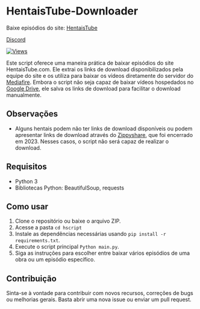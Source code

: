 # HentaisTube-Downloader
Baixe episódios do site: [HentaisTube](https://www.hentaistube.com)

[Discord](https://discord.gg/33BxkYBW)

[![Views](https://hits.sh/github.com/e43bhtd/hits.svg)](https://github.com/e43b/HentaisTube-Downloader/)

Este script oferece uma maneira prática de baixar episódios do site HentaisTube.com. Ele extrai os links de download disponibilizados pela equipe do site e os utiliza para baixar os vídeos diretamente do servidor do [Mediafire](https://www.mediafire.com/). Embora o script não seja capaz de baixar vídeos hospedados no [Google Drive](https://drive.google.com/), ele salva os links de download para facilitar o download manualmente.

## Observações

- Alguns hentais podem não ter links de download disponíveis ou podem apresentar links de download através do [Zippyshare](https://www.zippyshare.com/), que foi encerrado em 2023. Nesses casos, o script não será capaz de realizar o download.

## Requisitos

- Python 3
- Bibliotecas Python: BeautifulSoup, requests

## Como usar

1. Clone o repositório ou baixe o arquivo ZIP.
2. Acesse a pasta `cd hscript`
3. Instale as dependências necessárias usando `pip install -r requirements.txt`.
4. Execute o script principal `Python main.py`.
5. Siga as instruções para escolher entre baixar vários episódios de uma obra ou um episódio específico.

## Contribuição

Sinta-se à vontade para contribuir com novos recursos, correções de bugs ou melhorias gerais. Basta abrir uma nova issue ou enviar um pull request.
